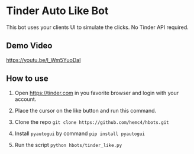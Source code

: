 # Tinder Auto Like Bot
This bot uses your clients UI to simulate the clicks. No Tinder API required.


## Demo Video
 https://youtu.be/l_Wm5YuoDaI
 
## How to use
1. Open https://tinder.com in you favorite browser and login with your account.

2. Place the cursor on the like button and run this command.
 
3. Clone the repo `git clone https://github.com/hemc4/hbots.git`

4. Install `pyautogui` by command `pip install pyautogui`

5. Run the script `python hbots/tinder_like.py`
